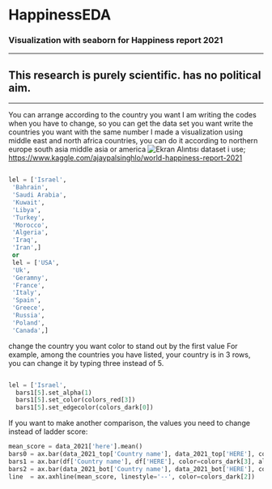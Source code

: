 # HappinessEDA
### Visualization with seaborn for Happiness report 2021
------------------------------------------------------------------------
## This research is purely scientific. has no political aim.
------------------------------------------------------------------------
You can arrange according to the country you want
I am writing the codes when you have to change, so you can get the data set you want
write the countries you want with the same number 
I made a visualization using middle east and north africa countries, you can do it according to northern europe south asia middle asia or america
![Ekran Alıntısı](https://user-images.githubusercontent.com/69467096/116694866-7798fb80-a9c8-11eb-8874-b615f7019d67.PNG)
dataset i use; https://www.kaggle.com/ajaypalsinghlo/world-happiness-report-2021

```python

lel = ['Israel',
 'Bahrain',
 'Saudi Arabia',
 'Kuwait',
 'Libya',
 'Turkey',
 'Morocco',
 'Algeria',
 'Iraq',
 'Iran',]
 or
 lel = ['USA',
 'Uk',
 'Geramny',
 'France',
 'Italy',
 'Spain',
 'Greece',
 'Russia',
 'Poland',
 'Canada',]
```
change the country you want color to stand out by the first value
For example, among the countries you have listed, your country is in 3 rows, you can change it by typing three instead of 5.

```python

lel = ['Israel',
  bars1[5].set_alpha(1)
  bars1[5].set_color(colors_red[3])
  bars1[5].set_edgecolor(colors_dark[0])

```
If you want to make another comparison, the values ​​you need to change instead of ladder score:


```python
mean_score = data_2021['here'].mean()
bars0 = ax.bar(data_2021_top['Country name'], data_2021_top['HERE'], color=colors_blue[0], alpha=0.6, edgecolor=colors_dark[0])
bars1 = ax.bar(df['Country name'], df['HERE'], color=colors_dark[3], alpha=0.4, edgecolor=colors_dark[0])
bars2 = ax.bar(data_2021_bot['Country name'], data_2021_bot['HERE'], color=colors_red[0], alpha=0.6, edgecolor=colors_dark[0])
line  = ax.axhline(mean_score, linestyle='--', color=colors_dark[2])

```
